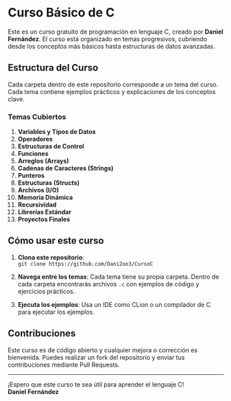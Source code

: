 # Curso Básico de C

Este es un curso gratuito de programación en lenguaje C, creado por **Daniel Fernández**. El curso está organizado en temas progresivos, cubriendo desde los conceptos más básicos hasta estructuras de datos avanzadas.

## Estructura del Curso

Cada carpeta dentro de este repositorio corresponde a un tema del curso. Cada tema contiene ejemplos prácticos y explicaciones de los conceptos clave.

### Temas Cubiertos

1. **Variables y Tipos de Datos**
2. **Operadores**
3. **Estructuras de Control**
4. **Funciones**
5. **Arreglos (Arrays)**
6. **Cadenas de Caracteres (Strings)**
7. **Punteros**
8. **Estructuras (Structs)**
9. **Archivos (I/O)**
10. **Memoria Dinámica**
11. **Recursividad**
12. **Librerías Estándar**
13. **Proyectos Finales**

## Cómo usar este curso

1. **Clona este repositorio**:  
   `git clone https://github.com/Dani2oo3/CursoC`

2. **Navega entre los temas**: Cada tema tiene su propia carpeta. Dentro de cada carpeta encontrarás archivos `.c` con ejemplos de código y ejercicios prácticos.

3. **Ejecuta los ejemplos**: Usa un IDE como CLion o un compilador de C para ejecutar los ejemplos.

## Contribuciones

Este curso es de código abierto y cualquier mejora o corrección es bienvenida. Puedes realizar un fork del repositorio y enviar tus contribuciones mediante Pull Requests.

---

¡Espero que este curso te sea útil para aprender el lenguaje C!  
**Daniel Fernández**

